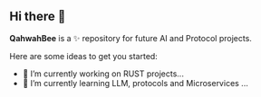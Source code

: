 ## Hi there 👋

<!--
**qahwahbee/qahwahbee** is a ✨ _special_ ✨ repository because its `README.md` (this file) appears on your GitHub profile.

Here are some ideas to get you started:

- 🔭 I’m currently working on ...
- 🌱 I’m currently learning ...
- 👯 I’m looking to collaborate on ...
- 🤔 I’m looking for help with ...
- 💬 Ask me about ...
- 📫 How to reach me: ...
- 😄 Pronouns: ...
- ⚡ Fun fact: ...
-->
**QahwahBee** is a ✨ repository for future AI and Protocol projects.

Here are some ideas to get you started:

- 🔭 I’m currently working on RUST projects...
- 🌱 I’m currently learning LLM, protocols and Microservices ...
